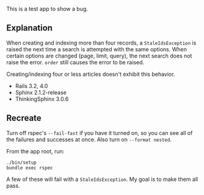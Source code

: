 This is a test app to show a bug.

## Explanation
When creating and indexing more than four records, a `StaleIdsException` is
raised the next time a search is attempted with the same options. When certain
options are changed (page, limit, query), the next search does not raise the
error. `order` still causes the error to be raised.

Creating/indexing four or less articles doesn't exhibit this behavior.

* Rails 3.2, 4.0
* Sphinx 2.1.2-release
* ThinkingSphinx 3.0.6


## Recreate
Turn off rspec's `--fail-fast` if you have it turned on, so you can see all
of the failures and successes at once. Also turn on `--format nested`.

From the app root, run:

```
./bin/setup
bundle exec rspec
```

A few of these will fail with a `StaleIdsException`. My goal is to make them
all pass.
